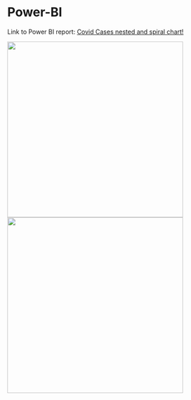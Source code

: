 # Power-BI
Link to Power BI report:
<a href="https://app.powerbi.com/links/J9gruhmojW?ctid=e8bbe864-f72e-4c9d-8ff2-4f83f41986e2&pbi_source=linkShare" target="_blank"> Covid Cases nested and spiral chart!</a>


<img src ="https://user-images.githubusercontent.com/47695192/200181891-8d8d63b7-51c4-4023-97dd-c3ff39a542e8.JPG" width="400" > <img src ="https://user-images.githubusercontent.com/47695192/200182227-8b969cd9-756f-4afa-888b-946bed48f735.JPG" width="400" >

